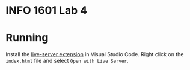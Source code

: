 # INFO 1601 Lab 4

# Running
Install the [live-server extension](https://marketplace.visualstudio.com/items?itemName=ritwickdey.LiveServer) in Visual Studio Code. Right click on the `index.html` file and select `Open with Live Server`.